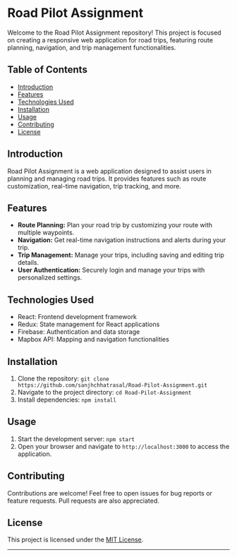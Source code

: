 

# Road Pilot Assignment

Welcome to the Road Pilot Assignment repository! This project is focused on creating a responsive web application for road trips, featuring route planning, navigation, and trip management functionalities.

## Table of Contents

- [Introduction](#introduction)
- [Features](#features)
- [Technologies Used](#technologies-used)
- [Installation](#installation)
- [Usage](#usage)
- [Contributing](#contributing)
- [License](#license)

## Introduction

Road Pilot Assignment is a web application designed to assist users in planning and managing road trips. It provides features such as route customization, real-time navigation, trip tracking, and more.

## Features

- **Route Planning:** Plan your road trip by customizing your route with multiple waypoints.
- **Navigation:** Get real-time navigation instructions and alerts during your trip.
- **Trip Management:** Manage your trips, including saving and editing trip details.
- **User Authentication:** Securely login and manage your trips with personalized settings.

## Technologies Used

- React: Frontend development framework
- Redux: State management for React applications
- Firebase: Authentication and data storage
- Mapbox API: Mapping and navigation functionalities

## Installation

1. Clone the repository: `git clone https://github.com/sanjhchhatrasal/Road-Pilot-Assignment.git`
2. Navigate to the project directory: `cd Road-Pilot-Assignment`
3. Install dependencies: `npm install`

## Usage

1. Start the development server: `npm start`
2. Open your browser and navigate to `http://localhost:3000` to access the application.

## Contributing

Contributions are welcome! Feel free to open issues for bug reports or feature requests. Pull requests are also appreciated.

## License

This project is licensed under the [MIT License](https://opensource.org/licenses/MIT).

---


